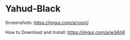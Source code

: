 # Yahud-Black

Screenshots: https://imgur.com/a/roorU

How to Download and Install: https://imgur.com/a/w3Ah6
